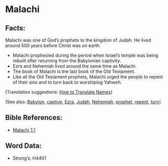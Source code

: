 # Malachi

## Facts:

Malachi was one of God’s prophets to the kingdom of Judah. He lived around 500 years before Christ was on earth.

* Malachi prophesied during the period when Israel’s temple was being rebuilt after returning from the Babylonian captivity.
* Ezra and Nehemiah lived around the same time as Malachi.
* The book of Malachi is the last book of the Old Testament.
* Like all the Old Testament prophets, Malachi urged the people to repent of their sins and to turn back to worshiping Yahweh.

(Translation suggestions: [How to Translate Names](rc://en/ta/man/translate/translate-names))

(See also: [Babylon](../names/babylon.md), [captive](../other/captive.md), [Ezra](../names/ezra.md), [Judah](../names/kingdomofjudah.md), [Nehemiah](../names/nehemiah.md), [prophet](../kt/prophet.md), [repent](../kt/repent.md), [turn](../other/turn.md))

## Bible References:

* [Malachi 1:1](rc://en/tn/help/mal/01/01)

## Word Data:

* Strong’s: H4401
